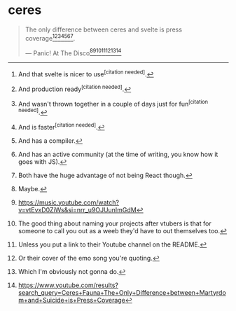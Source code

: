 # ceres

> The only difference between ceres and svelte is press coverage[^1][^2][^3][^4][^5][^6][^7].
> 
> &mdash; Panic! At The Disco[^8][^9][^10][^11][^12][^13][^14]

[^1]: And that svelte is nicer to use<sup>[citation needed]</sup>.
[^2]: And production ready<sup>[citation needed]</sup>.
[^3]: And wasn't thrown together in a couple of days just for fun<sup>[citation needed]</sup>.
[^4]: And is faster<sup>[citation needed]</sup>.
[^5]: And has a compiler.
[^6]: And has an active community (at the time of writing, you know how it goes with JS).
[^7]: Both have the huge advantage of not being React though.
[^8]: Maybe.
[^9]: https://music.youtube.com/watch?v=vtEvxD0ZiWs&si=nrr_u9OJUunImGdM
[^10]: The good thing about naming your projects after vtubers is that for someone to call you out as a weeb they'd have to out themselves too.
[^11]: Unless you put a link to their Youtube channel on the README.
[^12]: Or their cover of the emo song you're quoting.
[^13]: Which I'm obviously not gonna do.
[^14]: https://www.youtube.com/results?search_query=Ceres+Fauna+The+Only+Difference+between+Martyrdom+and+Suicide+is+Press+Coverage
